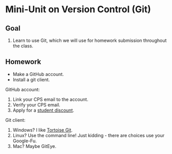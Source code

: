 # Mini-Unit on Version Control (Git)

## Goal
1. Learn to use Git, which we will use for homework submission throughout the class.

## Homework
* Make a GitHub account. 
* Install a git client.

GitHub account: 
1. Link your CPS email to the account.
2. Verify your CPS email.
3. Apply for a [student discount](https://education.github.com/discount_requests/new).

Git client:
1. Windows? I like  [Tortoise Git](https://tortoisegit.org/).
2. Linux? Use the command line! Just kidding - there are choices use your Google-Fu. 
3. Mac? Maybe GitEye.

